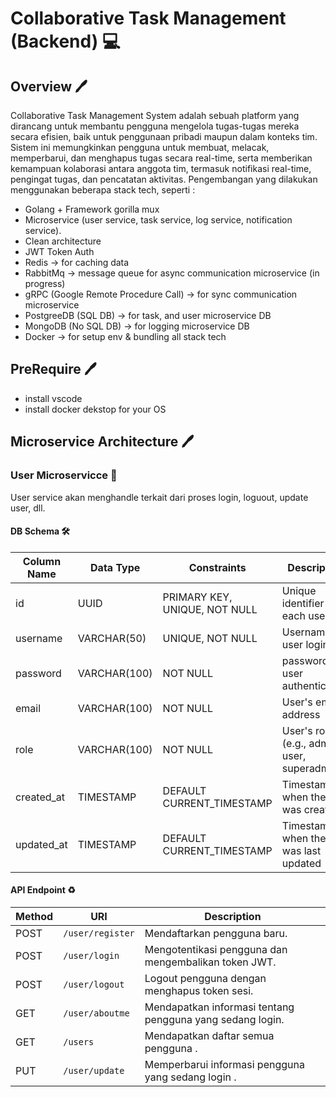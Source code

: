 # Collaborative Task Management (Backend) 💻

## Overview 🖊

Collaborative Task Management System adalah sebuah platform yang dirancang untuk membantu pengguna mengelola tugas-tugas mereka secara efisien, baik untuk penggunaan pribadi maupun dalam konteks tim. Sistem ini memungkinkan pengguna untuk membuat, melacak, memperbarui, dan menghapus tugas secara real-time, serta memberikan kemampuan kolaborasi antara anggota tim, termasuk notifikasi real-time, pengingat tugas, dan pencatatan aktivitas.
Pengembangan yang dilakukan menggunakan beberapa stack tech, seperti :

- Golang + Framework gorilla mux
- Microservice (user service, task service, log service, notification service).
- Clean architecture
- JWT Token Auth
- Redis -> for caching data
- RabbitMq -> message queue for async communication microservice (in progress)
- gRPC (Google Remote Procedure Call) -> for sync communication microservice
- PostgreeDB (SQL DB) -> for task, and user microservice DB
- MongoDB (No SQL DB) -> for logging microservice DB
- Docker -> for setup env & bundling all stack tech

## PreRequire 🖊

- install vscode
- install docker dekstop for your OS

## Microservice Architecture 🖊

### User Microservicce 📌

User service akan menghandle terkait dari proses login, loguout, update user, dll.

#### DB Schema 🛠

| Column Name | Data Type    | Constraints                   | Description                                 |
| ----------- | ------------ | ----------------------------- | ------------------------------------------- |
| id          | UUID         | PRIMARY KEY, UNIQUE, NOT NULL | Unique identifier for each user             |
| username    | VARCHAR(50)  | UNIQUE, NOT NULL              | Username for user login                     |
| password    | VARCHAR(100) | NOT NULL                      | password for user authentication            |
| email       | VARCHAR(100) | NOT NULL                      | User's email address                        |
| role        | VARCHAR(100) | NOT NULL                      | User's role (e.g., admin, user, superadmin) |
| created_at  | TIMESTAMP    | DEFAULT CURRENT_TIMESTAMP     | Timestamp when the user was created         |
| updated_at  | TIMESTAMP    | DEFAULT CURRENT_TIMESTAMP     | Timestamp when the user was last updated    |

#### API Endpoint ♻️

| Method | URI              | Description                                               |
| ------ | ---------------- | --------------------------------------------------------- |
| POST   | `/user/register` | Mendaftarkan pengguna baru.                               |
| POST   | `/user/login`    | Mengotentikasi pengguna dan mengembalikan token JWT.      |
| POST   | `/user/logout`   | Logout pengguna dengan menghapus token sesi.              |
| GET    | `/user/aboutme`  | Mendapatkan informasi tentang pengguna yang sedang login. |
| GET    | `/users`         | Mendapatkan daftar semua pengguna .                       |
| PUT    | `/user/update`   | Memperbarui informasi pengguna yang sedang login .        |
